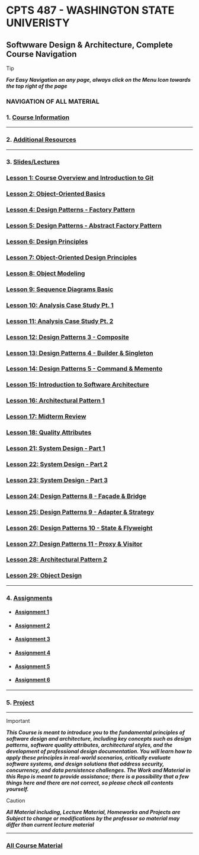# CPTS 487 - WASHINGTON STATE UNIVERISTY
## Softwware Design & Architecture, Complete Course Navigation

> [!TIP]
> ***For Easy Navigation on any page, always click on the Menu Icon towards the top right of the page***

### NAVIGATION OF ALL MATERIAL 

### 1. [Course Information](https://github.com/MarkShinozaki/CPTS487-SoftwareDesign-Architecture/tree/Course-Information)

--- 
### 2. [Additional Resources](https://github.com/MarkShinozaki/CPTS487-SoftwareDesign-Architecture/tree/Additional-Resources)
---

### 3. [Slides/Lectures](https://github.com/MarkShinozaki/CPTS487-SoftwareDesign-Architecture/tree/Lectures-Slides)
### [Lesson 1: Course Overview and Introduction to Git](https://github.com/MarkShinozaki/CPTS487-SoftwareDesign-Architecture/blob/Lectures-Slides/CptS487_Lesson1.pdf)
### [Lesson 2: Object-Oriented Basics](https://github.com/MarkShinozaki/CPTS487-SoftwareDesign-Architecture/blob/Lectures-Slides/CptS487_Lesson2-OOBasics.pdf)
### [Lesson 4: Design Patterns - Factory Pattern](https://github.com/MarkShinozaki/CPTS487-SoftwareDesign-Architecture/blob/Lectures-Slides/CptS487_Lesson4-DesignPatterns1-Factory.pdf)
### [Lesson 5: Design Patterns - Abstract Factory Pattern](https://github.com/MarkShinozaki/CPTS487-SoftwareDesign-Architecture/blob/Lectures-Slides/CptS487_Lesson5-DesignPatterns2-AbstractFactory.pdf)
### [Lesson 6: Design Principles](https://github.com/MarkShinozaki/CPTS487-SoftwareDesign-Architecture/blob/Lectures-Slides/CptS487_Lesson6-DesignPrinciples.pdf)
### [Lesson 7: Object-Oriented Design Principles](https://github.com/MarkShinozaki/CPTS487-SoftwareDesign-Architecture/blob/Lectures-Slides/CptS487_Lesson7-OODesignPrinciples.pdf)
### [Lesson 8: Object Modeling](https://github.com/MarkShinozaki/CPTS487-SoftwareDesign-Architecture/blob/Lectures-Slides/CptS487_Lesson8-ObjectModeling.pdf)
### [Lesson 9: Sequence Diagrams Basic](https://github.com/MarkShinozaki/CPTS487-SoftwareDesign-Architecture/blob/Lectures-Slides/CptS487_Lesson9-SequenceDiagramsBasic.pdf)
### [Lesson 10: Analysis Case Study Pt. 1](https://github.com/MarkShinozaki/CPTS487-SoftwareDesign-Architecture/blob/Lectures-Slides/CptS487_Lesson10-AnalysisCaseStudy1.pdf)
### [Lesson 11: Analysis Case Study Pt. 2](https://github.com/MarkShinozaki/CPTS487-SoftwareDesign-Architecture/blob/Lectures-Slides/CptS487_Lesson11-AnalysisCaseStudy2%20(2).pdf)
### [Lesson 12: Design Patterns 3 - Composite](https://github.com/MarkShinozaki/CPTS487-SoftwareDesign-Architecture/blob/Lectures-Slides/CptS487_Lesson12-DesignPatterns3-Composite.pdf)
### [Lesson 13: Design Patterns 4 - Builder & Singleton](https://github.com/MarkShinozaki/CPTS487-SoftwareDesign-Architecture/blob/Lectures-Slides/CptS487_Lesson13-DesignPatterns4-Builder%26Singleton.pdf)
### [Lesson 14: Design Patterns 5 - Command & Memento](https://github.com/MarkShinozaki/CPTS487-SoftwareDesign-Architecture/blob/Lectures-Slides/CptS487_Lesson14-DesignPatterns5-Command%26Memento.pdf)
### [Lesson 15: Introduction to Software Architecture](https://github.com/MarkShinozaki/CPTS487-SoftwareDesign-Architecture/blob/Lectures-Slides/CptS487_Lesson15-ArchitectureIntro.pdf)
### [Lesson 16: Architectural Pattern 1](https://github.com/MarkShinozaki/CPTS487-SoftwareDesign-Architecture/blob/Lectures-Slides/CptS487_Lesson16-ArchitecturalPattern1.pdf)
### [Lesson 17: Midterm Review](https://github.com/MarkShinozaki/CPTS487-SoftwareDesign-Architecture/blob/Lectures-Slides/CptS487_Lesson17-MidtermReview.pdf)
### [Lesson 18: Quality Attributes](https://github.com/MarkShinozaki/CPTS487-SoftwareDesign-Architecture/blob/Lectures-Slides/CptS487_Lesson18-DesignQualities3.pdf)
### [Lesson 21: System Design - Part 1](https://github.com/MarkShinozaki/CPTS487-SoftwareDesign-Architecture/blob/Lectures-Slides/CptS487_Lesson21-SystemDesign1.pdf)
### [Lesson 22: System Design - Part 2](https://github.com/MarkShinozaki/CPTS487-SoftwareDesign-Architecture/blob/Lectures-Slides/CptS487_Lesson22-SystemDesign2.pdf)
### [Lesson 23: System Design - Part 3](https://github.com/MarkShinozaki/CPTS487-SoftwareDesign-Architecture/blob/Lectures-Slides/CptS487_Lesson23-SystemDesign3.pdf)
### [Lesson 24: Design Patterns 8 - Façade & Bridge](https://github.com/MarkShinozaki/CPTS487-SoftwareDesign-Architecture/blob/Lectures-Slides/CptS487_Lesson24-DesignPatterns8_Facade%26Bridge.pdf)
### [Lesson 25: Design Patterns 9 - Adapter & Strategy](https://github.com/MarkShinozaki/CPTS487-SoftwareDesign-Architecture/blob/Lectures-Slides/CptS487_Lesson25-DesignPatterns9_Adapter%26Strategy.pdf)
### [Lesson 26: Design Patterns 10 - State & Flyweight]()
### [Lesson 27: Design Patterns 11 - Proxy & Visitor](https://github.com/MarkShinozaki/CPTS487-SoftwareDesign-Architecture/blob/Lectures-Slides/CptS487_Lesson26-DesignPatterns10_state%26flyweight.pdf)
### [Lesson 28: Architectural Pattern 2](https://github.com/MarkShinozaki/CPTS487-SoftwareDesign-Architecture/blob/Lectures-Slides/CptS487_Lesson28-ArchitecturalPattern2.pdf)
### [Lesson 29: Object Design](https://github.com/MarkShinozaki/CPTS487-SoftwareDesign-Architecture/blob/Lectures-Slides/CptS487_Lesson29-ObjectDesign.pdf)



---
### 4. [Assignments](https://github.com/MarkShinozaki/CPTS487-SoftwareDesign-Architecture/tree/Assignments)
- #### [Assignment 1](https://github.com/MarkShinozaki/CPTS487-SoftwareDesign-Architecture/tree/Assignments/Assignment%201)
- #### [Assignment 2](https://github.com/MarkShinozaki/CPTS487-SoftwareDesign-Architecture/tree/Assignments/Assignment%202)
- #### [Assignment 3](https://github.com/MarkShinozaki/CPTS487-SoftwareDesign-Architecture/tree/Assignments/Assignment%203)
- #### [Assignment 4](https://github.com/MarkShinozaki/CPTS487-SoftwareDesign-Architecture/tree/Assignments/Assignment%204)
- #### [Assignment 5](https://github.com/MarkShinozaki/CPTS487-SoftwareDesign-Architecture/tree/Assignments/Assignment%205)
- #### [Assignment 6](https://github.com/MarkShinozaki/CPTS487-SoftwareDesign-Architecture/tree/Assignments/Assignment%206)











---
### 5. [Project](https://github.com/MarkShinozaki/CPTS487-SoftwareDesign-Architecture/tree/Project)




---
> [!IMPORTANT]
> ***This Course is meant to introduce you to the fundamental principles of software design and architecture, including key concepts such as design patterns, software quality attributes, architectural styles, and the development of professional design documentation. You will learn how to apply these principles in real-world scenarios, critically evaluate software systems, and design solutions that address security, concurrency, and data persistence challenges. The Work and Material in this Repo is meant to provide assistance; there is a possibility that a few things here and there are not correct, so please check all contents yourself.*** 


> [!CAUTION]
> ***All Material including, Lecture Material, Homeworks and Projects are Subject to change or modifications by the professor so material may differ than current lecture material***

---

### [All Course Material](https://github.com/MarkShinozaki/CS-WSU)
